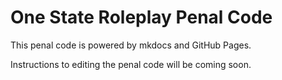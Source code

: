# One State Roleplay Penal Code

This penal code is powered by mkdocs and GitHub Pages.

Instructions to editing the penal code will be coming soon.